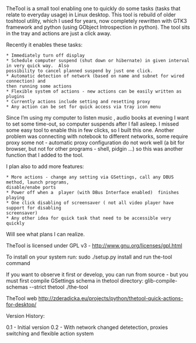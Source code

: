 TheTool is a small tool enabling one to quickly do some tasks (tasks that relate to everyday usage) 
in Linux desktop. This tool is rebuild of older toshtool utility, which I used for years, 
now completely rewritten with GTK3 framework and python (using GObject Introspection in python). 
The tool sits in the tray and actions are just a click away.

Recently it enables these tasks:

    * Immediately turn off display
    * Schedule computer suspend (shut down or hibernate) in given interval in very quick way.  Also 
    possibility to cancel planned suspend by just one click.
    * Automatic detection of network (based on name and subnet for wired connection) and 
    then running some actions 
    * Flexible system of actions - new actions can be easily written as plugins
    * Currently actions include setting and resetting proxy
    * Any action can be set for quick access via tray icon menu
    
Since I’m using my computer to listen music , audio books at evening I want to set some time-out, 
so computer suspends after I fall asleep.  I missed some easy tool to enable this in few clicks, 
so I built this one. Another problem was connecting with notebook to different networks, some require 
proxy some not - automatic proxy configuration do not work well (a bit for browser, but not for other
programs - shell, pidgin ...) so this was another function that I added to the tool.

I plan also to add more features:

    * More actions - change any setting via GSettings, call any DBUS method, launch programs, 
    disable/enabe ports
    * Power off when a  player (with DBus Interface enabled)  finishes playing
    * One click disabling of screensaver ( not all video player have support for disabling 
    screensaver)
    * Any other idea for quick task that need to be accessible very quickly

Will see what plans I can realize.

TheTool is licensed under GPL v3 - http://www.gnu.org/licenses/gpl.html

To install on your system run: sudo ./setup.py install and run the-tool command
 
If you want to observe it first or develop, you can run from source - but you must first 
compile GSettings schema in thetool directory:
glib-compile-schemas --strict thetool
./the-tool

TheTool web http://zderadicka.eu/projects/python/thetool-quick-actions-for-desktop/

Version History:

0.1 - Initial version 
0.2 - With network changed detetection, proxies switching and flexible action system